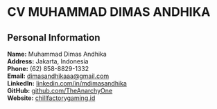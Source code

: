 # CV MUHAMMAD DIMAS ANDHIKA

## Personal Information
**Name:** Muhammad Dimas Andhika <br>
**Address:** Jakarta, Indonesia <br>
**Phone:** (62) 858-8829-1332  <br>
**Email:** dimasandhikaaa@gmail.com  
**LinkedIn:** [linkedin.com/in/mdimasandhika](https://www.linkedin.com/in/mdimasandhika/)  
**GitHub:** [github.com/TheAnarchyOne](https://github.com/TheAnarchyOne) <br>
**Website:** [chillfactorygaming.id](https://www.chillfactorygaming.id/) 


<br>
<br>
<br>
<br>
<br>
<br>
<br>

<!-- 
## Latihan-GIT
### Latihan-GIT
#### Latihan-GIT
##### Latihan-GIT
###### Latihan-GIT

- dot
- dot
- dot

1. numbering
2. numbering
3. numbering


| tabel1 | tabel 2 |
|--------|---------|



contact

about me
experience
education -->